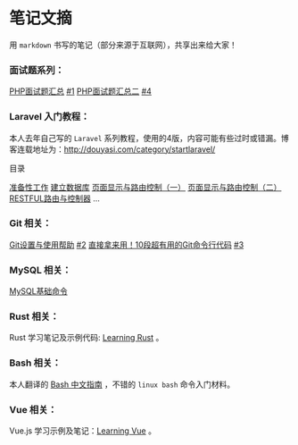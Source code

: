 笔记文摘
=======

用 `markdown` 书写的笔记（部分来源于互联网），共享出来给大家！


### 面试题系列：

[PHP面试题汇总](php/interview.md) [#1](https://github.com/ycrao/mynotes/issues/1)
[PHP面试题汇总二](php/interview_2.md) [#4](https://github.com/ycrao/mynotes/issues/4)

### Laravel 入门教程：

本人去年自己写的 `Laravel` 系列教程，使用的4版，内容可能有些过时或错漏。博客连载地址为：http://douyasi.com/category/startlaravel/

目录

[准备性工作](laravel_cms/01.md)
[建立数据库](laravel_cms/02.md)
[页面显示与路由控制（一）](laravel_cms/03.md)
[页面显示与路由控制（二）](laravel_cms/04.md)
[RESTFUL路由与控制器](laravel_cms/05.md)
...

### Git 相关：

[Git设置与使用帮助](git/git.md) [#2](https://github.com/ycrao/mynotes/issues/2)
[直接拿来用！10段超有用的Git命令行代码](git/advanced-git-commands.md) [#3](https://github.com/ycrao/mynotes/issues/3)

### MySQL 相关：

[MySQL基础命令](mysql/basic.md)

### Rust 相关：

Rust 学习笔记及示例代码: [Learning Rust](https://github.com/ycrao/learning_rust) 。

### Bash 相关：

本人翻译的 [Bash 中文指南](https://github.com/ycrao/bash-guide) ，不错的 `linux bash` 命令入门材料。

### Vue 相关：

Vue.js 学习示例及笔记：[Learning Vue](https://github.com/ycrao/learning_vue) 。
